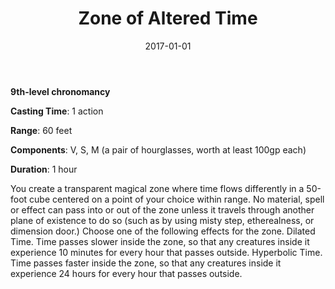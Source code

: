 ﻿---
layout: post
title:  "Zone of Altered Time"
date:   2017-01-01
source: From the Arcane Archive
tags: [bard, cleric, shugenja, sorcerer, witch, wizard, level9, chronomancy, hb, fan]
---

**9th-level chronomancy**

**Casting Time**: 1 action

**Range**: 60 feet

**Components**: V, S, M (a pair of hourglasses, worth at least 100gp each)

**Duration**: 1 hour

You create a transparent magical zone where time flows differently in a 50-foot cube centered on a point of your choice within range. No material, spell or effect can pass into or out of the zone unless it travels through another plane of existence to do so (such as by using misty step, etherealness, or dimension door.) Choose one of the following effects for the zone.
Dilated Time. Time passes slower inside the zone, so that any creatures inside it experience 10 minutes for every hour that passes outside.
Hyperbolic Time. Time passes faster inside the zone, so that any creatures inside it experience 24 hours for every hour that passes outside.
